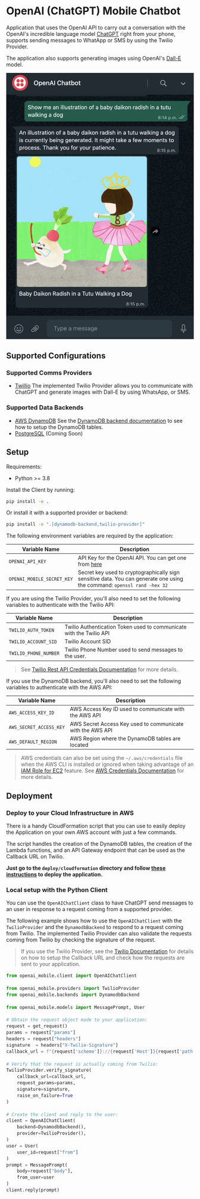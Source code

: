 # OpenAI (ChatGPT) Mobile Chatbot

Application that uses the OpenAI API to carry out a conversation with the OpenAI's incredible language model [ChatGPT](https://openai.com/blog/chatgpt) right from your phone, supports sending messages to WhatApp or SMS by using the Twilio Provider.

The application also supports generating images using OpenAI's [Dall-E](https://openai.com/blog/dall-e/) model.

![Image of ChatGPT Mobile Chatbot](docs/images/whatsapp-img-example.jpeg?raw=true "ChatGPT Mobile Chatbot")

## Supported Configurations

### Supported Comms Providers

- [Twillio](https://www.twilio.com/)
    The implemented Twilio Provider allows you to communicate with ChatGPT and generate images with Dall-E by using WhatsApp, or SMS.

### Supported Data Backends

- [AWS DynamoDB](https://aws.amazon.com/dynamodb/)
    See the [DynamoDB backend documentation](openai_mobile/backends/dynamodb/backend.py) to see
    how to setup the DynamoDB tables.
- [PostgreSQL](https://www.postgresql.org/) (Coming Soon)

## Setup

Requirements:

- Python >= 3.8

Install the Client by running:

```sh
pip install -e .
```

Or install it with a supported provider or backend:

```sh
pip install -e ".[dynamodb-backend,twilio-provider]"
```

The following environment variables are required by the application:

Variable Name | Description
--- | ---
`OPENAI_API_KEY` | API Key for the OpenAI API. You can get one from [here](https://platform.openai.com/docs/api-reference/authentication)
`OPENAI_MOBILE_SECRET_KEY` | Secret key used to cryptographically sign sensitive data. You can generate one using the command: `openssl rand -hex 32`

If you are using the Twilio Provider, you'll also need to set the following variables to authenticate with the Twilio API:

Variable Name | Description
--- | ---
`TWILIO_AUTH_TOKEN` | Twilio Authentication Token used to communicate with the Twilio API
`TWILIO_ACCOUNT_SID` | Twilio Account SID
`TWILIO_PHONE_NUMBER` | Twilio Phone Number used to send messages to the user.

> See [Twilio Rest API Credentials Documentation](https://www.twilio.com/docs/iam/credentials/api) for more details.

If you use the DynamoDB backend, you'll also need to set the following variables to authenticate with the AWS API:

Variable Name | Description
--- | ---
`AWS_ACCESS_KEY_ID` | AWS Access Key ID used to communicate with the AWS API
`AWS_SECRET_ACCESS_KEY` | AWS Secret Access Key used to communicate with the AWS API
`AWS_DEFAULT_REGION` | AWS Region where the DynamoDB tables are located

> AWS credentials can also be set using the `~/.aws/credentials` file when the AWS CLI is installed or ignored when taking advantage of an [IAM Role for EC2](https://docs.aws.amazon.com/AWSEC2/latest/UserGuide/iam-roles-for-amazon-ec2.html) feature.
> See [AWS Credentials Documentation](https://docs.aws.amazon.com/general/latest/gr/aws-security-credentials.html) for more details.

## Deployment

### Deploy to your Cloud Infrastructure in AWS

There is a handy CloudFormation script that you can use to easily deploy the Application on your own AWS account
with just a few commands.

The script handles the creation of the DynamoDB tables, the creation of the Lambda functions, and an API Gateway endpoint
that can be used as the Callback URL on Twilio.

**Just go to the `deploy/cloudformation` directory and follow [these instructions](deploy/cloudformation/README.md) to deploy the application.**

### Local setup with the Python Client

You can use the `OpenAIChatClient` class to have ChatGPT send messages to an user in response to a request coming
from a supported provider.

The following example shows how to use the `OpenAIChatClient` with the `TwilioProvider` and the `DynamodbBackend` to
respond to a request coming from Twilio. The implemented Twilio Provider can also validate the requests coming from Twilio by checking the signature of the request.

> If you use the Twilio Provider, see the [Twilio Documentation](https://www.twilio.com/docs/messaging/twiml#twilios-request-to-your-application)
> for details on how to setup the Callback URL and check how the requests are sent to your application.

```python
from openai_mobile.client import OpenAIChatClient

from openai_mobile.providers import TwilioProvider
from openai_mobile.backends import DynamodbBackend

from openai_mobile.models import MessagePrompt, User

# Obtain the request object made to your application:
request = get_request()
params = request["params"]
headers = request["headers"]
signature  = headers["X-Twilio-Signature"]
callback_url = f"{request['scheme']}://{request['Host']}{request['path']}"

# Verify that the request is actually coming from Twilio:
TwilioProvider.verify_signature(
    callback_url=callback_url,
    request_params=params,
    signature=signature,
    raise_on_failure=True
)

# Create the client and reply to the user:
client = OpenAIChatClient(
    backend=DynamodbBackend(),
    provider=TwilioProvider(),
)
user = User(
    user_id=request["from"]
)
prompt = MessagePrompt(
    body=request["body"],
    from_user=user
)
client.reply(prompt)
```
